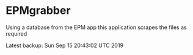 # EPMgrabber
Using a database from the EPM app this application scrapes the files as required


Latest backup: Sun Sep 15 20:43:02 UTC 2019
